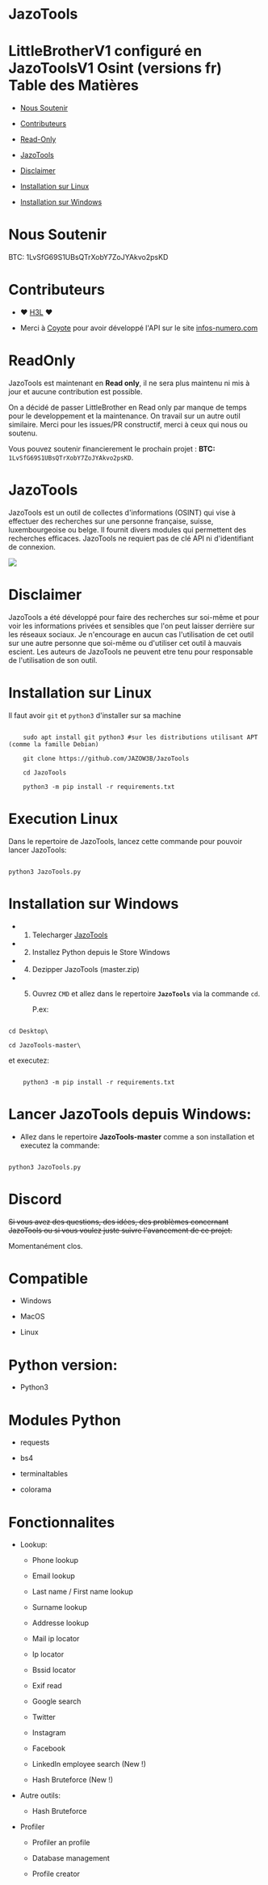# JazoTools
LittleBrotherV1 configuré en JazoToolsV1 Osint (versions fr)
Table des Matières
=

* [Nous Soutenir](#Nous-Soutenir)

* [Contributeurs](#Contributeurs)

* [Read-Only](#ReadOnly)

* [JazoTools](#JazoTools)

* [Disclaimer](#Disclaimer)

* [Installation sur Linux](#Installation-sur-Linux)

* [Installation sur Windows](#Installation-sur-Windows)



Nous Soutenir
=

BTC: 1LvSfG69S1UBsQTrXobY7ZoJYAkvo2psKD



Contributeurs
=

 * :heart: [H3L](https://github.com/JAZOW3B) :heart:

 * Merci à [Coyote](https://github.com/JAZOW3B) pour avoir développé l'API sur le site [infos-numero.com](https://www.infos-numero.com)



ReadOnly
=

JazoTools est maintenant en **Read only**, il ne sera plus maintenu ni mis à jour et aucune contribution est possible.

On a décidé de passer LittleBrother en Read only par manque de temps pour le developpement et la maintenance. On travail sur un autre outil similaire. Merci pour les issues/PR constructif, merci à ceux qui nous ou soutenu.

Vous pouvez soutenir financierement le prochain projet : **BTC:** `1LvSfG69S1UBsQTrXobY7ZoJYAkvo2psKD`.



JazoTools
=



JazoTools est un outil de collectes d'informations (OSINT) qui vise à effectuer des recherches sur une personne française, suisse, luxembourgeoise ou belge. Il fournit divers modules qui permettent des recherches efficaces. JazoTools ne requiert pas de clé API ni d'identifiant de connexion.



![]([https://i.ibb.co/YdvfVPw/Capture.png](https://cdn.discordapp.com/attachments/852605149386244117/988390479861272626/unknown.png?size=4096))



Disclaimer
=

JazoTools a été développé pour faire des recherches sur soi-même et pour voir les informations privées et sensibles que l'on peut laisser derrière sur les réseaux sociaux. Je n'encourage en aucun cas l'utilisation de cet outil sur une autre personne que soi-même ou d'utiliser cet outil à mauvais escient. Les auteurs de JazoTools ne peuvent etre tenu pour responsable de l'utilisation de son outil.





Installation sur Linux
=

Il faut avoir `git` et `python3` d'installer sur sa machine

```

    sudo apt install git python3 #sur les distributions utilisant APT (comme la famille Debian)

    git clone https://github.com/JAZOW3B/JazoTools

    cd JazoTools

    python3 -m pip install -r requirements.txt

```    



Execution Linux
=

Dans le repertoire de JazoTools, lancez cette commande pour pouvoir lancer JazoTools:

```

python3 JazoTools.py

```



Installation sur Windows
=

- 1. Telecharger [JazoTools](https://github.com/JAZOW3B/JazoTools/archive/master.zip)

- 2. Installez Python depuis le Store Windows

- 4. Dezipper JazoTools (master.zip)

- 5. Ouvrez `CMD` et allez dans le repertoire **`JazoTools`** via la commande `cd`.

     P.ex: 

```

cd Desktop\

cd JazoTools-master\

``` 

et executez:

```

    python3 -m pip install -r requirements.txt

```



Lancer JazoTools depuis Windows:
=

- Allez dans le repertoire **JazoTools-master** comme a son installation et executez la commande: 

```

python3 JazoTools.py

```



Discord
=

~~Si vous avez des questions, des idées, des problèmes concernant JazoTools ou si vous voulez juste suivre l'avancement de ce projet.~~

Momentanément clos.

Compatible
=

- Windows

- MacOS

- Linux



Python version:
=

- Python3



Modules Python
=

- requests

- bs4

- terminaltables

- colorama



Fonctionnalites
=

 - Lookup:

	- Phone lookup

	- Email lookup

	- Last name / First name lookup

	- Surname lookup

	- Addresse lookup

	- Mail ip locator

	- Ip locator

	- Bssid locator

	- Exif read

	- Google search

	- Twitter

	- Instagram

	- Facebook

	- LinkedIn employee search (New !)

	- Hash Bruteforce (New !)



 - Autre outils:



	- Hash Bruteforce



- Profiler
	- Profiler an profile

	- Database management

	- Profile creator
